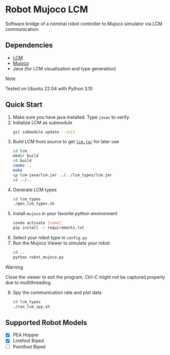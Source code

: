 # Robot Mujoco LCM
Software bridge of a nominal robot controller to Mujoco simulator via LCM communication.

## Dependencies
- [LCM](https://github.com/lcm-proj/lcm)
- [Mujoco](https://github.com/google-deepmind/mujoco)
- Java (for LCM visualization and type generation)
> [!NOTE]
> Tested on Ubuntu 22.04 with Python 3.10

## Quick Start
1. Make sure you have java installed. Type `javac` to verify.
2. Initialize LCM as submodule
    ```sh
    git submodule update --init
    ```
3. Build LCM from source to get [`lcm.jar`](https://lcm-proj.github.io/lcm/content/java-notes.html#finding-lcm-jar) for later use
    ```sh
    cd lcm
    mkdir build
    cd build
    cmake ..
    make
    cp lcm-java/lcm.jar ../../lcm_types/lcm.jar
    cd ../..
    ```
4. Generate LCM types
    ```sh
    cd lcm_types
    ./gen_lcm_types.sh
    ```
5. Install `mujoco` in your favorite python environment
    ```sh
    conda activate [name]
    pip install -r requirements.txt
    ```
6. Select your robot type in `config.py`
7. Run the Mujoco Viewer to simulate your robot
    ```sh
    cd ..
    python robot_mujoco.py
    ```
> [!WARNING]
> Close the viewer to exit the program. Ctrl-C might not be captured properly due to multithreading.
8. Spy the communication rate and plot data
    ```sh
    cd lcm_types
    ./run_lcm_spy.sh
    ```

## Supported Robot Models
- [x] PEA Hopper
- [x] Linefoot Biped
- [ ] Pointfoot Biped
